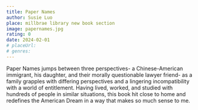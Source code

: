 ```yaml
---
title: Paper Names
author: Susie Luo
place: millbrae library new book section
image: papernames.jpg
rating: 0
date: 2024-02-01
# placeUrl:
# genres:
---
```


Paper Names jumps between three perspectives- a Chinese-American immigrant, his daughter, and their morally questionable lawyer friend- as a family grapples with differing perspectives and a lingering incompatibility with a world of entitlement.
Having lived, worked, and studied with hundreds of people in similar situations, this book hit close to home and redefines the American Dream in a way that makes so much sense to me.
